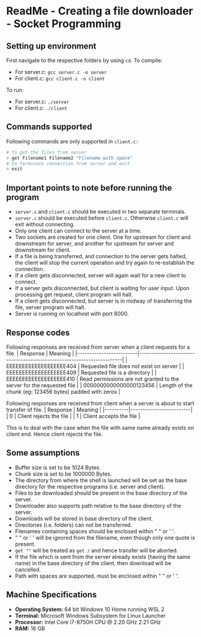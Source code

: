 # ReadMe - Creating a file downloader - Socket Programming

## Setting up environment

First navigate to the respective folders by using ```cd```.
To compile:
- For server.c: ```gcc server.c -o server```
- For client.c: ```gcc client.c -o client```

To run:
- For server.c: ```./server```
- For client.c: ```./client```

## Commands supported

Following commands are only supported in ```client.c:```
```sh
# to get the files from server
> get Filename1 Filename2 "Filename with space"
# to terminate connection from server and exit
> exit
```

## Important points to note before running the program
 - ```server.c``` and ```client.c``` should be executed in two separate terminals.
 - ```server.c``` should be executed before ```client.c```. Otherwise ```client.c``` will exit without connecting.
 - Only one client can connect to the server at a time.
 - Two sockets are created for one client. One for upstream for client and downstream for server, and another for upstream for server and downstream for client.
 - If a file is being transferred, and connection to the server gets halted, the client will stop the current operation and try again to re-establish the connection.
 - If a client gets disconnected, server will again wait for a new client to connect.
 - If a server gets disconnected, but client is waiting for user input. Upon processing get request, client program will halt.
 - If a client gets disconnected, but server is in midway of transferring the file, server program will halt. 
 - Server is running on localhost with port 8000.

## Response codes
Following responses are received from server when a client requests for a file.
| Response                | Meaning                                                               |
|-------------------------|-----------------------------------------------------------------------|
| EEEEEEEEEEEEEEEEEEE404  | Requested file does not exist on server                               |
| EEEEEEEEEEEEEEEEEEE409  | Requested file is a directory                                         |
| EEEEEEEEEEEEEEEEEEE410  | Read permissions are not granted to the server for the requested file |
| 0000000000000000123456  | Length of the chunk (eg: 123456 bytes) padded with zeros              |

Following responses are received from client when a server is about to start transfer of file.
| Response | Meaning                 |
|----------|-------------------------|
| 0        | Client rejects the file |
| 1        | Client accepts the file |

This is to deal with the case when the file with same name already exists on client end. Hence client rejects the file.

## Some assumptions
 - Buffer size is set to be 1024 Bytes.
 - Chunk size is set to be 1000000 Bytes.
 - The directory from where the shell is launched will be set as the base directory for the respective programs (i.e. server and client).
 - Files to be downloaded should be present in the base directory of the server.
 - Downloader also supports path relative to the base directory of the server.
 - Downloads will be stored in base directory of the client.
 - Directories (i.e. folders) can not be transferred.
 - Filenames containing spaces should be enclosed within " " or ' '.
 - " " or ' ' will be ignored from the filename, even though only one quote is present.
 - ```get ""``` will be treated as ```get /``` and hence transfer will be aborted.
 - If the file which is sent from the server already exists (having the same name) in the base directory of the client, then download will be cancelled.
 - Path with spaces are supported, must be enclosed within " " or ' '.
 
## Machine Specifications
 - **Operating System:** 64 bit Windows 10 Home running WSL 2 
 - **Terminal:** Microsoft Windows Subsystem for Linux Launcher
 - **Processor:** Intel Core i7-8750H CPU @ 2.20 GHz 2.21 GHz
 - **RAM:** 16 GB